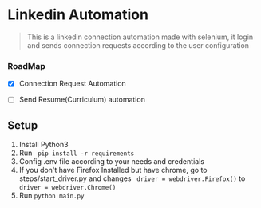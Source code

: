 ﻿# Linkedin Automation


> This is a linkedin connection automation made with selenium, it login and sends connection requests according to the user configuration

### RoadMap

- [x] Connection Request Automation
- [ ] Send Resume(Curriculum) automation


## Setup

1. Install Python3
2. Run ``` pip install -r requirements```
3. Config .env file according to your needs and credentials
4. If you don't have Firefox Installed but have chrome, go to steps/start_driver.py and changes 
``` driver = webdriver.Firefox()``` to ```driver = webdriver.Chrome()``` 
5. Run ```python main.py```
